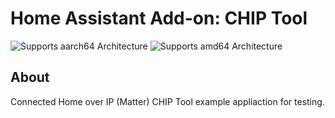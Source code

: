 # Home Assistant Add-on: CHIP Tool

![Supports aarch64 Architecture][aarch64-shield]
![Supports amd64 Architecture][amd64-shield]

## About

Connected Home over IP (Matter) CHIP Tool example appliaction for testing.

[aarch64-shield]: https://img.shields.io/badge/aarch64-yes-green.svg
[amd64-shield]: https://img.shields.io/badge/amd64-yes-green.svg
